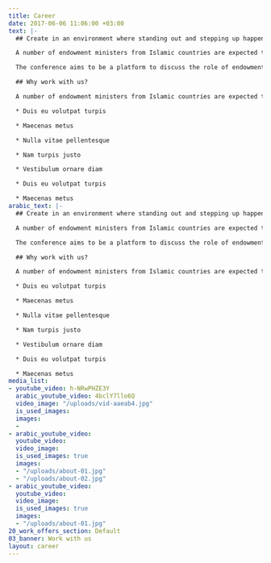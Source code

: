 ```yaml
---
title: Career
date: 2017-06-06 11:06:00 +03:00
text: |-
  ## Create in an environment where standing out and stepping up happens hourly!

  A number of endowment ministers from Islamic countries are expected to attend and take part in the conference as a number of sessions are delivered by high-ranking speakers who are recognized by the Islamic world.

  The conference aims to be a platform to discuss the role of endowments at the Islamic level, highlight their role in carrying out the economic and social development and activating integrated systems to increase sources of endowments.

  ## Why work with us?

  A number of endowment ministers from Islamic countries are expected to attend and take part in the conference as a number of sessions are delivered by high-ranking speakers who are recognized by the Islamic world.

  * Duis eu volutpat turpis

  * Maecenas metus

  * Nulla vitae pellentesque

  * Nam turpis justo

  * Vestibulum ornare diam

  * Duis eu volutpat turpis

  * Maecenas metus
arabic_text: |-
  ## Create in an environment where standing out and stepping up happens hourly!

  A number of endowment ministers from Islamic countries are expected to attend and take part in the conference as a number of sessions are delivered by high-ranking speakers who are recognized by the Islamic world.

  The conference aims to be a platform to discuss the role of endowments at the Islamic level, highlight their role in carrying out the economic and social development and activating integrated systems to increase sources of endowments.

  ## Why work with us?

  A number of endowment ministers from Islamic countries are expected to attend and take part in the conference as a number of sessions are delivered by high-ranking speakers who are recognized by the Islamic world.

  * Duis eu volutpat turpis

  * Maecenas metus

  * Nulla vitae pellentesque

  * Nam turpis justo

  * Vestibulum ornare diam

  * Duis eu volutpat turpis

  * Maecenas metus
media_list:
- youtube_video: h-NRwPHZE3Y
  arabic_youtube_video: 4bclY7llo6Q
  video_image: "/uploads/vid-aaeab4.jpg"
  is_used_images: 
  images:
  - 
- arabic_youtube_video: 
  youtube_video: 
  video_image: 
  is_used_images: true
  images:
  - "/uploads/about-01.jpg"
  - "/uploads/about-02.jpg"
- arabic_youtube_video: 
  youtube_video: 
  video_image: 
  is_used_images: true
  images:
  - "/uploads/about-01.jpg"
20_work_offers_section: Default
03_banner: Work with us
layout: career
---
```


## 